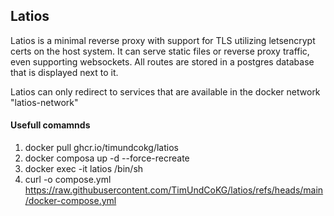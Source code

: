 ## Latios
Latios is a minimal reverse proxy with support for TLS utilizing letsencrypt certs on the host system. It can serve static files or reverse proxy traffic, even supporting websockets.
All routes are stored in a postgres database that is displayed next to it.

Latios can only redirect to services that are available in the docker network "latios-network"

#### Usefull comamnds
1. docker pull ghcr.io/timundcokg/latios
2. docker composa up -d --force-recreate
3. docker exec -it latios /bin/sh
4. curl -o compose.yml https://raw.githubusercontent.com/TimUndCoKG/latios/refs/heads/main/docker-compose.yml